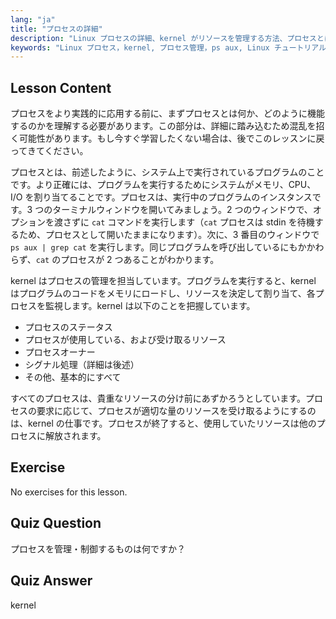 ```yaml
---
lang: "ja"
title: "プロセスの詳細"
description: "Linux プロセスの詳細、kernel がリソースを管理する方法、プロセスとは何かについて学びます。初心者向けのプロセス概念を理解します。"
keywords: "Linux プロセス，kernel, プロセス管理，ps aux, Linux チュートリアル，初心者ガイド"
---
```


## Lesson Content

プロセスをより実践的に応用する前に、まずプロセスとは何か、どのように機能するのかを理解する必要があります。この部分は、詳細に踏み込むため混乱を招く可能性があります。もし今すぐ学習したくない場合は、後でこのレッスンに戻ってきてください。

プロセスとは、前述したように、システム上で実行されているプログラムのことです。より正確には、プログラムを実行するためにシステムがメモリ、CPU、I/O を割り当てることです。プロセスは、実行中のプログラムのインスタンスです。3 つのターミナルウィンドウを開いてみましょう。2 つのウィンドウで、オプションを渡さずに `cat` コマンドを実行します（`cat` プロセスは stdin を待機するため、プロセスとして開いたままになります）。次に、3 番目のウィンドウで `ps aux | grep cat` を実行します。同じプログラムを呼び出しているにもかかわらず、`cat` のプロセスが 2 つあることがわかります。

kernel はプロセスの管理を担当しています。プログラムを実行すると、kernel はプログラムのコードをメモリにロードし、リソースを決定して割り当て、各プロセスを監視します。kernel は以下のことを把握しています。

- プロセスのステータス
- プロセスが使用している、および受け取るリソース
- プロセスオーナー
- シグナル処理（詳細は後述）
- その他、基本的にすべて

すべてのプロセスは、貴重なリソースの分け前にあずかろうとしています。プロセスの要求に応じて、プロセスが適切な量のリソースを受け取るようにするのは、kernel の仕事です。プロセスが終了すると、使用していたリソースは他のプロセスに解放されます。

## Exercise

No exercises for this lesson.

## Quiz Question

プロセスを管理・制御するものは何ですか？

## Quiz Answer

kernel
